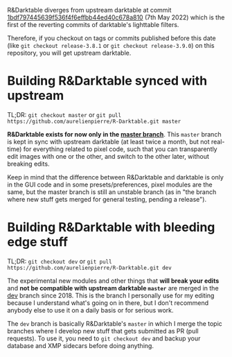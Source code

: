 R&Darktable diverges from upstream darktable at commit [1bdf797445639f536f4f6effbb44ed40c678a810](https://github.com/aurelienpierre/R-Darktable/commit/1bdf797445639f536f4f6effbb44ed40c678a810) (7th May 2022) which is the first of the reverting commits of darktable's lighttable filters. 

Therefore, if you checkout on tags or commits published before this date (like `git checkout release-3.8.1` or `git checkout release-3.9.0`) on this repository, you will get upstream darktable.

# Building R&Darktable synced with upstream

TL;DR: `git checkout master` or `git pull https://github.com/aurelienpierre/R-Darktable.git master`

__R&Darktable exists for now only in the [master branch](https://github.com/aurelienpierre/R-Darktable/tree/master)__. This `master` branch is kept in sync with upstream darktable (at least twice a month, but not real-time) for everything related to pixel code, such that you can transparently edit images with one or the other, and switch to the other later, without breaking edits. 

Keep in mind that the difference between R&Darktable and darktable is only in the GUI code and in some presets/preferences, pixel modules are the same, but the master branch is still an unstable branch (as in "the branch where new stuff gets merged for general testing, pending a release").

# Building R&Darktable with bleeding edge stuff

TL;DR: `git checkout dev` or `git pull https://github.com/aurelienpierre/R-Darktable.git dev`

The experimental new modules and other things that __will break your edits__ and __not be compatible with upstream darktable `master`__ are merged in the [dev](https://github.com/aurelienpierre/R-Darktable/tree/dev) branch since 2018. This is the branch I personally use for my editing because I understand what's going on in there, but I don't recommend anybody else to use it on a daily basis or for serious work. 

The `dev` branch is basically R&Darktable's `master` in which I merge the topic branches where I develop new stuff that gets submitted as PR (pull requests). To use it, you need to `git checkout dev` and backup your database and XMP sidecars before doing anything.
